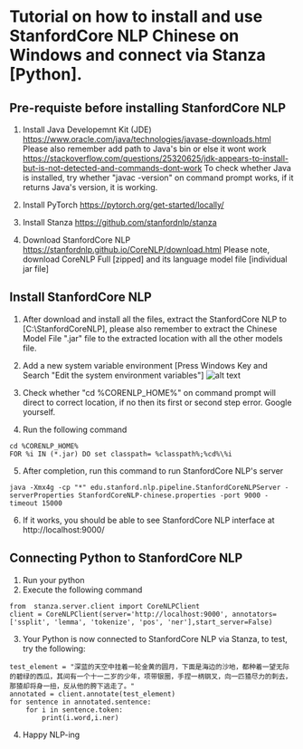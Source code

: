 # Tutorial on how to install and use StanfordCore NLP Chinese on Windows and connect via Stanza [Python].


## Pre-requiste before installing StanfordCore NLP
1. Install Java Developemnt Kit (JDE)
https://www.oracle.com/java/technologies/javase-downloads.html
Please also remember add path to Java's bin or else it wont work https://stackoverflow.com/questions/25320625/jdk-appears-to-install-but-is-not-detected-and-commands-dont-work
To check whether Java is installed, try whether "javac -version" on command prompt works, if it returns Java's version, it is working. 

2. Install PyTorch
https://pytorch.org/get-started/locally/

3. Install Stanza 
https://github.com/stanfordnlp/stanza

4. Download StanfordCore NLP
https://stanfordnlp.github.io/CoreNLP/download.html
Please note, download CoreNLP Full [zipped] and its language model file [individual jar file]

## Install StanfordCore NLP
1. After download and install all the files, extract the StanfordCore NLP to [C:\StanfordCoreNLP], please also remember to extract the Chinese Model File ".jar" file to the extracted location with all the other models file.

2. Add a new system variable environment [Press Windows Key and Search "Edit the system environment variables"]
![alt text](https://raw.githubusercontent.com/leewssam/Chinese-Stanford-CoreNLP-Tutorial/master/system_variable.png?token=AFK46TMNFIVLUEGNRAID5U27K4VQA)
3. Check whether "cd %CORENLP_HOME%" on command prompt will direct to correct location, if no then its first or second step error. Google yourself.

4. Run the following command
```
cd %CORENLP_HOME%
FOR %i IN (*.jar) DO set classpath= %classpath%;%cd%\%i
```

5. After completion, run this command to run StanfordCore NLP's server
```
java -Xmx4g -cp "*" edu.stanford.nlp.pipeline.StanfordCoreNLPServer -serverProperties StanfordCoreNLP-chinese.properties -port 9000 -timeout 15000
```

6. If it works, you should be able to see StanfordCore NLP interface at http://localhost:9000/

## Connecting Python to StanfordCore NLP
1. Run your python
2. Execute the following command
```
from  stanza.server.client import CoreNLPClient
client = CoreNLPClient(server='http://localhost:9000', annotators=['ssplit', 'lemma', 'tokenize', 'pos', 'ner'],start_server=False)
```
3. Your Python is now connected to StanfordCore NLP via Stanza, to test, try the following:
```
test_element = "深蓝的天空中挂着一轮金黄的圆月，下面是海边的沙地，都种着一望无际的碧绿的西瓜，其间有一个十一二岁的少年，项带银圈，手捏一柄钢叉，向一匹猹尽力的刺去，那猹却将身一扭，反从他的胯下逃走了。"
annotated = client.annotate(test_element)
for sentence in annotated.sentence:
    for i in sentence.token:
        print(i.word,i.ner)
```
4. Happy NLP-ing